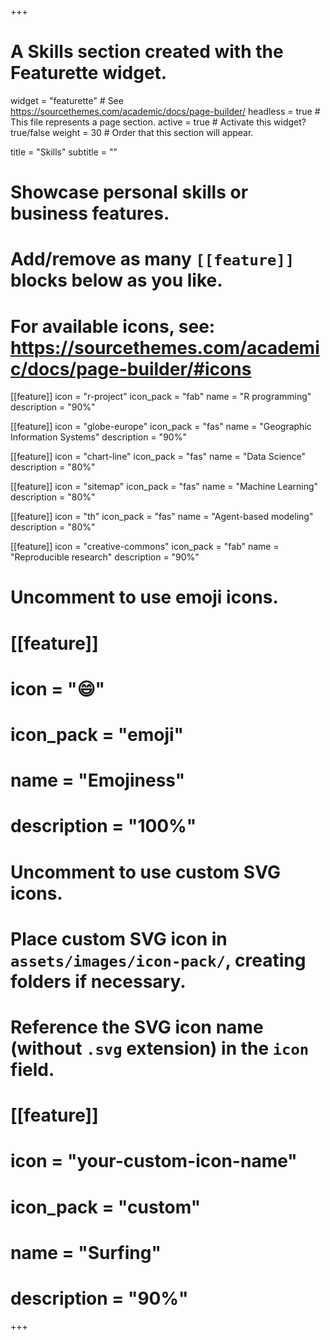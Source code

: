 +++
# A Skills section created with the Featurette widget.
widget = "featurette"  # See https://sourcethemes.com/academic/docs/page-builder/
headless = true  # This file represents a page section.
active = true  # Activate this widget? true/false
weight = 30  # Order that this section will appear.

title = "Skills"
subtitle = ""

# Showcase personal skills or business features.
# 
# Add/remove as many `[[feature]]` blocks below as you like.
# 
# For available icons, see: https://sourcethemes.com/academic/docs/page-builder/#icons

[[feature]]
  icon = "r-project"
  icon_pack = "fab"
  name = "R programming"
  description = "90%"
  
[[feature]]
  icon = "globe-europe"
  icon_pack = "fas"
  name = "Geographic Information Systems"
  description = "90%"
  
[[feature]]
  icon = "chart-line"
  icon_pack = "fas"
  name = "Data Science"
  description = "80%"  
  
[[feature]]
  icon = "sitemap"
  icon_pack = "fas"
  name = "Machine Learning"
  description = "80%"
  
[[feature]]
  icon = "th"
  icon_pack = "fas"
  name = "Agent-based modeling"
  description = "80%"  
  
[[feature]]
  icon = "creative-commons"
  icon_pack = "fab"
  name = "Reproducible research"
  description = "90%"  
  

  


# Uncomment to use emoji icons.
# [[feature]]
#  icon = ":smile:"
#  icon_pack = "emoji"
#  name = "Emojiness"
#  description = "100%"  

# Uncomment to use custom SVG icons.
# Place custom SVG icon in `assets/images/icon-pack/`, creating folders if necessary.
# Reference the SVG icon name (without `.svg` extension) in the `icon` field.
# [[feature]]
#  icon = "your-custom-icon-name"
#  icon_pack = "custom"
#  name = "Surfing"
#  description = "90%"

+++
